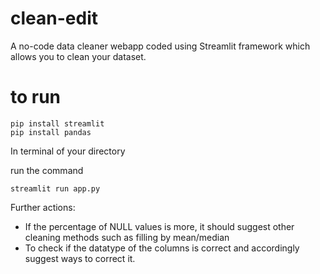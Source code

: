 # clean-edit
A no-code data cleaner webapp coded using Streamlit framework which allows you to clean your dataset. 


# to run
```
pip install streamlit
pip install pandas
```
In terminal of your directory

run the command

```
streamlit run app.py
```

Further actions:

* If the percentage of NULL values is more, it should suggest other cleaning methods such as filling by mean/median
* To check if the datatype of the columns is correct and accordingly suggest ways to correct it.